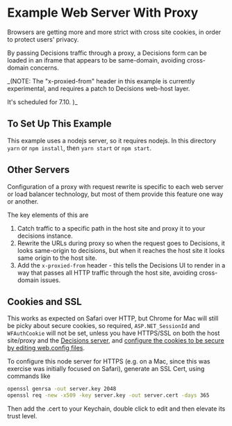 # Example Web Server With Proxy

Browsers are getting more and more strict with cross site cookies, in order to protect users' privacy.

By passing Decisions traffic through a proxy, a Decisions form can be loaded in an iframe
that appears to be same-domain, avoiding cross-domain concerns.

_(NOTE: The "x-proxied-from" header in this example is currently experimental, and requires a patch to 
Decisions web-host layer.

It's scheduled for 7.10.
)_



## To Set Up This Example

This example uses a nodejs server, so it requires nodejs. In this directory `yarn` or `npm install`, then `yarn start` or `npm start`.

## Other Servers

Configuration of a proxy with request rewrite is specific to each web server or load balancer technology, but most of them provide this feature one way or another.

The key elements of this are 
1. Catch traffic to a specific path in the host site and proxy it to your decisions instance.
2. Rewrite the URLs during proxy so when the request goes to Decisions, it looks same-origin to decisions, but when it reaches the host site it looks same origin to the host site.
3. Add the `x-proxied-from` header - this tells the Decisions UI to render in a way that passes all HTTP traffic through the host site, avoiding cross-domain issues.

## Cookies and SSL
This works as expected on Safari over HTTP, but Chrome for Mac will still be picky about secure cookies, so required, `ASP.NET_SessionId` and `WFAuthCookie` will not be set,
unless you have HTTPS/SSL on both the host site/proxy and the [Decisions server](https://documentation.decisions.com/docs/configuring-the-server-for-ssl-https),
and [configure the cookies to be secure by editing web.config files](https://documentation.decisions.com/docs/sso-redirection-samesite-cookies).



To configure this node server for HTTPS (e.g. on a Mac, since this was exercise was initially focused on Safari), generate an SSL Cert, using commands like

```sh
openssl genrsa -out server.key 2048
openssl req -new -x509 -key server.key -out server.cert -days 365
```

Then add the .cert to your Keychain, double click to edit and then elevate its trust level.
